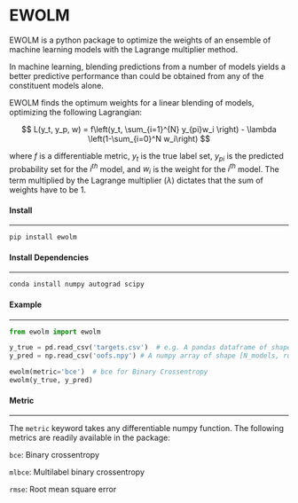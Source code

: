 # EWOLM

EWOLM is a python package to optimize the weights of an ensemble of machine learning models with the Lagrange multiplier method.



In machine learning, blending predictions from a number of models yields a better predictive performance than could be obtained from any of the constituent models alone.

EWOLM finds the optimum weights for a linear blending of models, optimizing the following Lagrangian:


$$
L(y_t, y_p, w) = f\left(y_t, \sum_{i=1}^{N} y_{pi}w_i \right) - \lambda \left(1-\sum_{i=0}^N w_i\right)
$$



where $f$ is a differentiable metric, $y_t$ is the true label set, $y_{pi}$ is the predicted probability set for the $i^{th}$ model, and $w_i$ is the weight for the $i^{th}$ model. The term multiplied by the Lagrange multiplier ($\lambda$) dictates that the sum of weights have to be 1.



#### Install

---

```python
pip install ewolm
```



#### Install Dependencies

---

```python
conda install numpy autograd scipy
```



#### Example

---

```python
from ewolm import ewolm

y_true = pd.read_csv('targets.csv')  # e.g. A pandas dataframe of shape [rows, columns]
y_pred = np.read_csv('oofs.npy') # A numpy array of shape [N_models, rows, columns]

ewolm(metric='bce')  # bce for Binary Crossentropy
ewolm(y_true, y_pred)
```



#### Metric

----

The `metric` keyword takes any differentiable numpy function. The following metrics are readily available in the package:

`bce`: Binary crossentropy

`mlbce`: Multilabel binary crossentropy

`rmse`: Root mean square error






